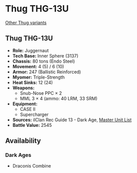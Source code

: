 # Thug THG-13U

[Other Thug variants](../thug.md)

## Thug THG-13U
- **Role:** Juggernaut
- **Tech Base:** Inner Sphere (3137)
- **Chassis:** 80 tons (Endo Steel)
- **Movement:** 4 (5) / 6 (10)
- **Armor:** 247 (Ballistic Reinforced)
- **Myomer:** Triple-Strength
- **Heat Sinks:** 12 (24)
- **Weapons:**
  - Snub-Nose PPC × 2
  - MML 3 × 4 (ammo: 40 LRM, 33 SRM)
- **Equipment:**
  - CASE II
  - Supercharger
- **Sources:** ilClan Rec Guide 13 - Dark Age, [Master Unit List](http://masterunitlist.info/Unit/Details/8171/thug-thg-13u)
- **Battle Value:** 2545

## Availability

### Dark Ages
- Draconis Combine

